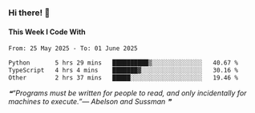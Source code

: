### Hi there! 👋

#### This Week I Code With
<!--START_SECTION:waka-->

```txt
From: 25 May 2025 - To: 01 June 2025

Python       5 hrs 29 mins   ██████████▒░░░░░░░░░░░░░░   40.67 %
TypeScript   4 hrs 4 mins    ███████▓░░░░░░░░░░░░░░░░░   30.16 %
Other        2 hrs 37 mins   █████░░░░░░░░░░░░░░░░░░░░   19.46 %
```

<!--END_SECTION:waka-->

<!--STARTS_HERE_QUOTE_README-->
<i>❝“Programs must be written for people to read, and only incidentally for machines to execute.”— Abelson and Sussman   ❞</i>
<!--ENDS_HERE_QUOTE_README-->

